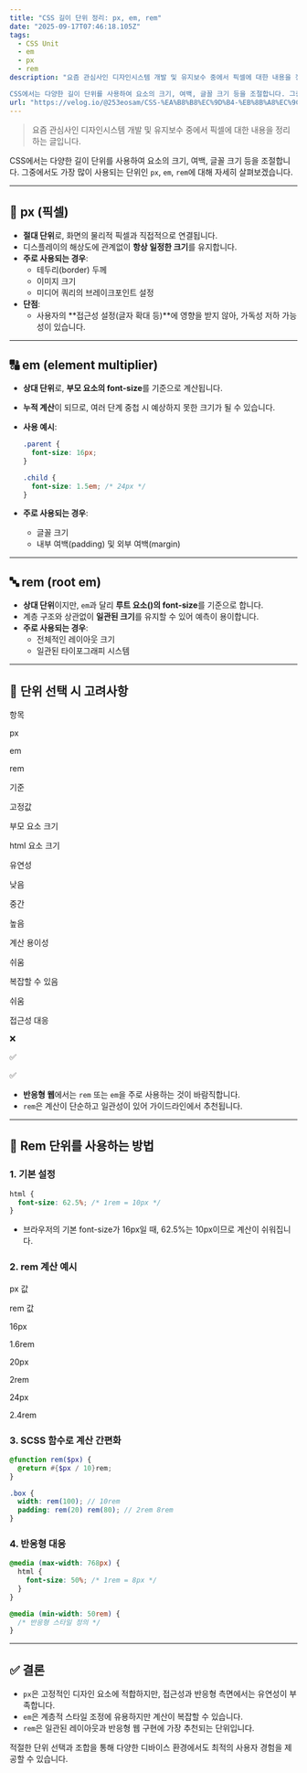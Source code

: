 ```yaml
---
title: "CSS 길이 단위 정리: px, em, rem"
date: "2025-09-17T07:46:18.105Z"
tags:
  - CSS Unit
  - em
  - px
  - rem
description: "요즘 관심사인 디자인시스템 개발 및 유지보수 중에서 픽셀에 대한 내용을 정리하는 글입니다.

CSS에서는 다양한 길이 단위를 사용하여 요소의 크기, 여백, 글꼴 크기 등을 조절합니다. 그중에서도 가장 많이 사용되는 단위인 px, em, rem에 대해 자세히 살펴보겠습니"
url: "https://velog.io/@253eosam/CSS-%EA%B8%B8%EC%9D%B4-%EB%8B%A8%EC%9C%84-%EC%A0%95%EB%A6%AC-px-em-rem"
---
```


> 요즘 관심사인 디자인시스템 개발 및 유지보수 중에서 픽셀에 대한 내용을 정리하는 글입니다.

CSS에서는 다양한 길이 단위를 사용하여 요소의 크기, 여백, 글꼴 크기 등을 조절합니다. 그중에서도 가장 많이 사용되는 단위인 `px`, `em`, `rem`에 대해 자세히 살펴보겠습니다.

* * *

## 📏 px (픽셀)

*   **절대 단위**로, 화면의 물리적 픽셀과 직접적으로 연결됩니다.
*   디스플레이의 해상도에 관계없이 **항상 일정한 크기**를 유지합니다.
*   **주로 사용되는 경우**:
    *   테두리(border) 두께
    *   이미지 크기
    *   미디어 쿼리의 브레이크포인트 설정
*   **단점**:
    *   사용자의 **접근성 설정(글자 확대 등)**에 영향을 받지 않아, 가독성 저하 가능성이 있습니다.

* * *

## 🔠 em (element multiplier)

*   **상대 단위**로, **부모 요소의 font-size**를 기준으로 계산됩니다.
    
*   **누적 계산**이 되므로, 여러 단계 중첩 시 예상하지 못한 크기가 될 수 있습니다.
    
*   **사용 예시**:
    
    ```css
    .parent {
      font-size: 16px;
    }
    
    .child {
      font-size: 1.5em; /* 24px */
    }
    ```
    
*   **주로 사용되는 경우**:
    
    *   글꼴 크기
    *   내부 여백(padding) 및 외부 여백(margin)

* * *

## 🔤 rem (root em)

*   **상대 단위**이지만, `em`과 달리 **루트 요소()의 font-size**를 기준으로 합니다.
*   계층 구조와 상관없이 **일관된 크기**를 유지할 수 있어 예측이 용이합니다.
*   **주로 사용되는 경우**:
    *   전체적인 레이아웃 크기
    *   일관된 타이포그래피 시스템

* * *

## 🤔 단위 선택 시 고려사항

항목

px

em

rem

기준

고정값

부모 요소 크기

html 요소 크기

유연성

낮음

중간

높음

계산 용이성

쉬움

복잡할 수 있음

쉬움

접근성 대응

❌

✅

✅

*   **반응형 웹**에서는 `rem` 또는 `em`을 주로 사용하는 것이 바람직합니다.
*   `rem`은 계산이 단순하고 일관성이 있어 가이드라인에서 추천됩니다.

* * *

## 💁 Rem 단위를 사용하는 방법

### 1\. 기본 설정

```css
html {
  font-size: 62.5%; /* 1rem = 10px */
}
```

*   브라우저의 기본 font-size가 16px일 때, 62.5%는 10px이므로 계산이 쉬워집니다.

### 2\. rem 계산 예시

px 값

rem 값

16px

1.6rem

20px

2rem

24px

2.4rem

### 3\. SCSS 함수로 계산 간편화

```scss
@function rem($px) {
  @return #{$px / 10}rem;
}

.box {
  width: rem(100); // 10rem
  padding: rem(20) rem(80); // 2rem 8rem
}
```

### 4\. 반응형 대응

```css
@media (max-width: 768px) {
  html {
    font-size: 50%; /* 1rem = 8px */
  }
}

@media (min-width: 50rem) {
  /* 반응형 스타일 정의 */
}
```

* * *

## ✅ 결론

*   `px`은 고정적인 디자인 요소에 적합하지만, 접근성과 반응형 측면에서는 유연성이 부족합니다.
*   `em`은 계층적 스타일 조정에 유용하지만 계산이 복잡할 수 있습니다.
*   `rem`은 일관된 레이아웃과 반응형 웹 구현에 가장 추천되는 단위입니다.

적절한 단위 선택과 조합을 통해 다양한 디바이스 환경에서도 최적의 사용자 경험을 제공할 수 있습니다.